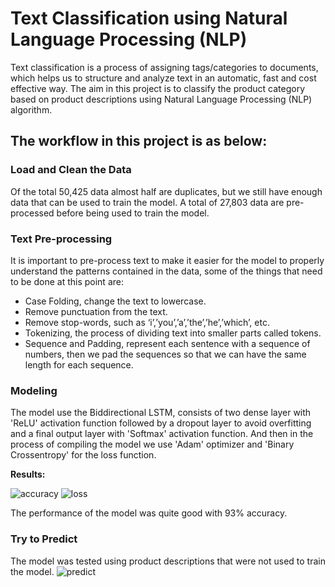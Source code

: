 # Text Classification using Natural Language Processing (NLP)

Text classification is a process of assigning tags/categories to documents, which helps us to structure and analyze text in an automatic, fast and cost effective way.
The aim in this project is to classify the product category based on product descriptions using Natural Language Processing (NLP) algorithm.

## The workflow in this project is as below:
### Load and Clean the Data
Of the total 50,425 data almost half are duplicates, but we still have enough data that can be used to train the model. 
A total of 27,803 data are pre-processed before being used to train the model. 

### Text Pre-processing
It is important to pre-process text to make it easier for the model to properly understand the patterns contained in the data, some of the things that need to be done at this point are:
- Case Folding, change the text to lowercase.
- Remove punctuation from the text.
- Remove stop-words, such as ‘i’,’you’,’a’,’the’,’he’,’which’, etc.
- Tokenizing, the process of dividing text into smaller parts called tokens.
- Sequence and Padding, represent each sentence with a sequence of numbers, then we pad the sequences so that we can have the same length for each sequence.

### Modeling
The model use the Biddirectional LSTM, consists of two dense layer with 'ReLU' activation function followed by a dropout layer to avoid overfitting and a final output layer with 'Softmax' activation function. 
And then in the process of compiling the model we use 'Adam' optimizer and 'Binary Crossentropy' for the loss function.

**Results:**

![accuracy](https://github.com/user-attachments/assets/08aa27a9-3c66-40b7-b445-65976bea007e)
![loss](https://github.com/user-attachments/assets/f4e0d179-f78f-4caa-b753-fc5fe7792e8f)

The performance of the model was quite good with 93% accuracy.

### Try to Predict
The model was tested using product descriptions that were not used to train the model.
![predict](https://github.com/user-attachments/assets/469cc354-e869-49cc-b2fb-292c424c8b18)
